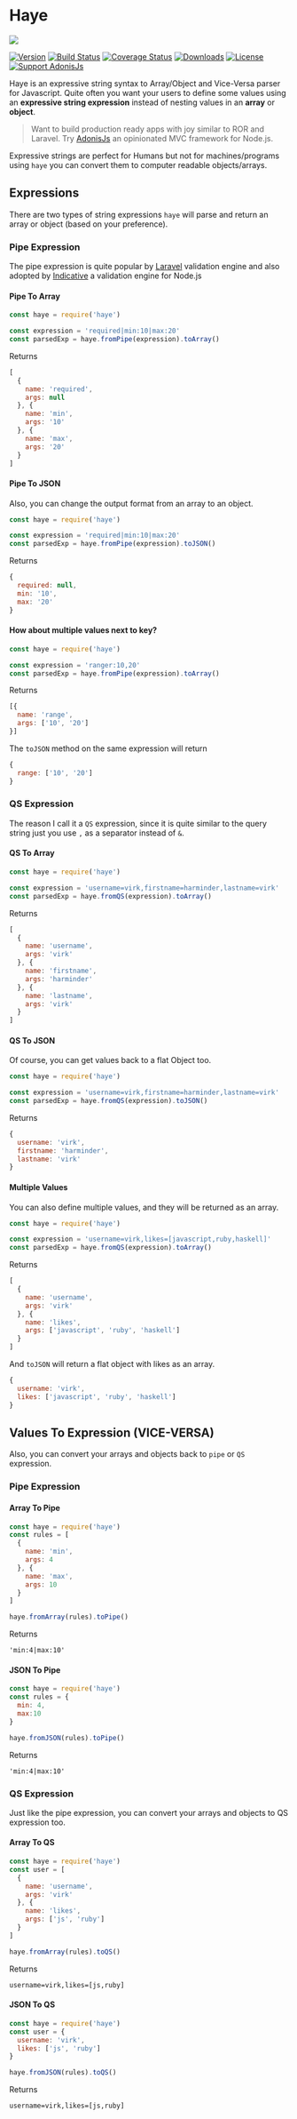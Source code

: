 # Haye

![](http://i1117.photobucket.com/albums/k594/thetutlage/poppins-1_zpsg867sqyl.png)

[![Version](https://img.shields.io/npm/v/haye.svg?style=flat-square)](https://www.npmjs.com/package/haye)
[![Build Status](https://img.shields.io/travis/poppinss/haye/master.svg?style=flat-square)](https://travis-ci.org/poppinss/haye)
[![Coverage Status](https://img.shields.io/coveralls/poppinss/haye/master.svg?style=flat-square)](https://coveralls.io/github/poppinss/haye?branch=master)
[![Downloads](https://img.shields.io/npm/dt/haye.svg?style=flat-square)](https://www.npmjs.com/package/haye)
[![License](https://img.shields.io/npm/l/haye.svg?style=flat-square)](https://opensource.org/licenses/MIT)
[![Support AdonisJs](https://img.shields.io/badge/support-adonisjs-brightgreen.svg?style=flat-square)](https://www.patreon.com/adonisframework)

Haye is an expressive string syntax to Array/Object and Vice-Versa parser for Javascript. Quite often you want your users to define some values using an **expressive string expression** instead of nesting values in an **array** or **object**.

> Want to build production ready apps with joy similar to ROR and Laravel. Try [AdonisJs](http://adonisjs.com/) an opinionated MVC framework for Node.js.

Expressive strings are perfect for Humans but not for machines/programs using `haye` you can convert them to computer readable objects/arrays.


## Expressions

There are two types of string expressions `haye` will parse and return an array or object (based on your preference). 

### Pipe Expression

The pipe expression is quite popular by [Laravel](https://laravel.com/docs/validation) validation engine and also adopted by [Indicative](http://indicative.adonisjs.com/) a validation engine for Node.js

#### Pipe To Array
```javascript
const haye = require('haye')

const expression = 'required|min:10|max:20'
const parsedExp = haye.fromPipe(expression).toArray()
```

Returns 

```javascript
[
  {
    name: 'required',
    args: null
  }, {
    name: 'min',
    args: '10'
  }, {
    name: 'max',
    args: '20'
  }
]
```

#### Pipe To JSON

Also, you can change the output format from an array to an object.


```javascript
const haye = require('haye')

const expression = 'required|min:10|max:20'
const parsedExp = haye.fromPipe(expression).toJSON()
```

Returns

```javascript
{
  required: null,
  min: '10',
  max: '20'
}
```

#### How about multiple values next to key?

```javascript
const haye = require('haye')

const expression = 'ranger:10,20'
const parsedExp = haye.fromPipe(expression).toArray()
```

Returns

```javascript
[{
  name: 'range',
  args: ['10', '20']
}]
```

The `toJSON` method on the same expression will return

```javascript
{
  range: ['10', '20']
}
```

### QS Expression
The reason I call it a `QS` expression, since it is quite similar to the query string just you use `,` as a separator instead of `&`.

#### QS To Array

```javascript
const haye = require('haye')

const expression = 'username=virk,firstname=harminder,lastname=virk'
const parsedExp = haye.fromQS(expression).toArray()
```

Returns 

```javascript
[
  {
    name: 'username',
    args: 'virk'
  }, {
    name: 'firstname',
    args: 'harminder'
  }, {
    name: 'lastname',
    args: 'virk'
  }
]
```

#### QS To JSON

Of course, you can get values back to a flat Object too.

```javascript
const haye = require('haye')

const expression = 'username=virk,firstname=harminder,lastname=virk'
const parsedExp = haye.fromQS(expression).toJSON()
```

Returns 

```javascript
{
  username: 'virk',
  firstname: 'harminder',
  lastname: 'virk'
}
```

#### Multiple Values
You can also define multiple values, and they will be returned as an array.

```javascript
const haye = require('haye')

const expression = 'username=virk,likes=[javascript,ruby,haskell]'
const parsedExp = haye.fromQS(expression).toArray()
```

Returns 

```javascript
[
  {
    name: 'username',
    args: 'virk'
  }, {
    name: 'likes',
    args: ['javascript', 'ruby', 'haskell']
  }
]
```

And `toJSON` will return a flat object with likes as an array.

```javascript
{
  username: 'virk',
  likes: ['javascript', 'ruby', 'haskell']
}
```

## Values To Expression (VICE-VERSA)

Also, you can convert your arrays and objects back to `pipe` or `QS` expression.

### Pipe Expression

#### Array To Pipe

```javascript
const haye = require('haye')
const rules = [
  {
    name: 'min',
    args: 4
  }, {
    name: 'max',
    args: 10
  }
]

haye.fromArray(rules).toPipe()
```

Returns

```
'min:4|max:10'
```

#### JSON To Pipe

```javascript
const haye = require('haye')
const rules = {
  min: 4,
  max:10
}

haye.fromJSON(rules).toPipe()
```

Returns

```
'min:4|max:10'
```

### QS Expression

Just like the pipe expression, you can convert your arrays and objects to QS expression too.

#### Array To QS

```javascript
const haye = require('haye')
const user = [
  {
    name: 'username',
    args: 'virk'
  }, {
    name: 'likes',
    args: ['js', 'ruby']
  }
]

haye.fromArray(rules).toQS()
```

Returns

```
username=virk,likes=[js,ruby]
```

#### JSON To QS

```javascript
const haye = require('haye')
const user = {
  username: 'virk',
  likes: ['js', 'ruby']
}

haye.fromJSON(rules).toQS()
```

Returns

```
username=virk,likes=[js,ruby]
```
